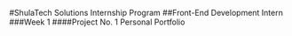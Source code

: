 #ShulaTech Solutions Internship Program
##Front-End Development Intern
###Week 1
####Project No. 1
Personal Portfolio
